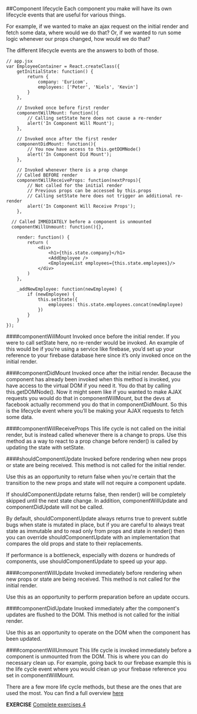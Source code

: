 ##Component lifecycle
Each component you make will have its own lifecycle events that are useful for various things.

For example, if we wanted to make an ajax request on the initial render and fetch some data, where would we do that? Or, if we wanted to run some logic whenever our props changed, how would we do that?

The different lifecycle events are the answers to both of those.

    // app.jsx
    var EmployeeContainer = React.createClass({
        getInitialState: function() {
            return {
                company: 'Euricom',
                employees: ['Peter', 'Niels', 'Kevin']
            }
        },

        // Invoked once before first render
        componentWillMount: function(){
            // Calling setState here does not cause a re-render
            alert('In Component Will Mount');
        },

        // Invoked once after the first render
        componentDidMount: function(){
            // You now have access to this.getDOMNode()
            alert('In Component Did Mount');
        },

        // Invoked whenever there is a prop change
        // Called BEFORE render
        componentWillReceiveProps: function(nextProps){
            // Not called for the initial render
            // Previous props can be accessed by this.props
            // Calling setState here does not trigger an additional re-render
            alert('In Component Will Receive Props');
        },

      // Called IMMEDIATELY before a component is unmounted
      componentWillUnmount: function(){},

        render: function() {
            return (
                <div>
                    <h1>{this.state.company}</h1>
                    <AddEmployee />
                    <EmployeeList employees={this.state.employees}/>
                </div>
            )
        },

        _addNewEmployee: function(newEmployee) {
            if (newEmployee) {
                this.setState({
                    employees: this.state.employees.concat(newEmployee)
                })
            }
        }
    });

####componentWillMount
Invoked once before the initial render. If you were to call setState here, no re-render would be invoked. An example of this would be if you’re using a service like firebase, you’d set up your reference to your firebase database here since it’s only invoked once on the initial render.

####componentDidMount
Invoked once after the initial render. Because the component has already been invoked when this method is invoked, you have access to the virtual DOM if you need it. You do that by calling this.getDOMNode(). Now it might seem like if you wanted to make AJAX requests you would do that in componentWillMount, but the devs at facebook actually recommend you do that in componentDidMount. So this is the lifecycle event where you’ll be making your AJAX requests to fetch some data.

####componentWillReceiveProps
This life cycle is not called on the initial render, but is instead called whenever there is a change to props. Use this method as a way to react to a prop change before render() is called by updating the state with setState.

####shouldComponentUpdate
Invoked before rendering when new props or state are being received. This method is not called for the initial render.

Use this as an opportunity to return false when you're certain that the transition to the new props and state will not require a component update.

If shouldComponentUpdate returns false, then render() will be completely skipped until the next state change. In addition, componentWillUpdate and componentDidUpdate will not be called.

By default, shouldComponentUpdate always returns true to prevent subtle bugs when state is mutated in place, but if you are careful to always treat state as immutable and to read only from props and state in render() then you can override shouldComponentUpdate with an implementation that compares the old props and state to their replacements.

If performance is a bottleneck, especially with dozens or hundreds of components, use shouldComponentUpdate to speed up your app.

####componentWillUpdate
Invoked immediately before rendering when new props or state are being received. This method is not called for the initial render.

Use this as an opportunity to perform preparation before an update occurs.

####componentDidUpdate
Invoked immediately after the component's updates are flushed to the DOM. This method is not called for the initial render.

Use this as an opportunity to operate on the DOM when the component has been updated.

####componentWillUnmount
This life cycle is invoked immediately before a component is unmounted from the DOM. This is where you can do necessary clean up. For example, going back to our firebase example this is the life cycle event where you would clean up your firebase reference you set in componentWillMount.

There are a few more life cycle methods, but these are the ones that are used the most.
You can find a full overview <a href="https://facebook.github.io/react/docs/component-specs.html#lifecycle-methods">here</a>

**EXERCISE**
[Complete exercises 4](https://github.com/Euricom/frontend-bootcamp-2015Q4/blob/master/topics/React/exercises/Chapter%201:%20The%20basics/exercise.md#4-lifecycle-events)
